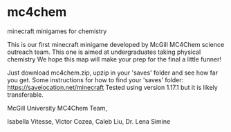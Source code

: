 # mc4chem
minecraft minigames for chemistry

This is our first minecraft minigame developed by McGill MC4Chem science outreach team. This one is aimed at undergraduates taking physical chemistry
We hope this map will make your prep for the final a little funner!

Just download mc4chem.zip, upzip in your 'saves' folder and see how far you get.
Some instructions for how to find your 'saves' folder: https://savelocation.net/minecraft 
Tested using version 1.17.1 but it is likely transferable. 

McGill University MC4Chem Team,

Isabella Vitesse, Victor Cozea, Caleb Liu, Dr. Lena Simine
